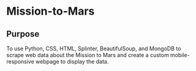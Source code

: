 # Mission-to-Mars
## Purpose
To use Python, CSS, HTML, Splinter, BeautifulSoup, and MongoDB to scrape web data about the Mission to Mars and create a custom mobile-responsive webpage to display the data.
